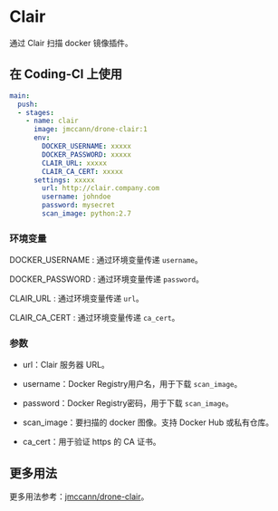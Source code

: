 # Clair

通过 Clair 扫描 docker 镜像插件。

## 在 Coding-CI 上使用

```yml
main:
  push:
  - stages:
    - name: clair
      image: jmccann/drone-clair:1
      env:
        DOCKER_USERNAME: xxxxx
        DOCKER_PASSWORD: xxxxx
        CLAIR_URL: xxxxx
        CLAIR_CA_CERT: xxxxx
      settings: xxxxx
        url: http://clair.company.com
        username: johndoe
        password: mysecret
        scan_image: python:2.7
```

### 环境变量

  DOCKER_USERNAME
  : 通过环境变量传递 `username`。

  DOCKER_PASSWORD
  : 通过环境变量传递 `password`。

  CLAIR_URL
  : 通过环境变量传递 `url`。

  CLAIR_CA_CERT
  : 通过环境变量传递 `ca_cert`。

### 参数

* url：Clair 服务器 URL。

* username：Docker Registry用户名，用于下载 `scan_image`。

* password：Docker Registry密码，用于下载 `scan_image`。

* scan_image：要扫描的 docker 图像。支持 Docker Hub 或私有仓库。

* ca_cert：用于验证 https 的 CA 证书。

## 更多用法

更多用法参考：[jmccann/drone-clair](https://github.com/jmccann/drone-clair)。
